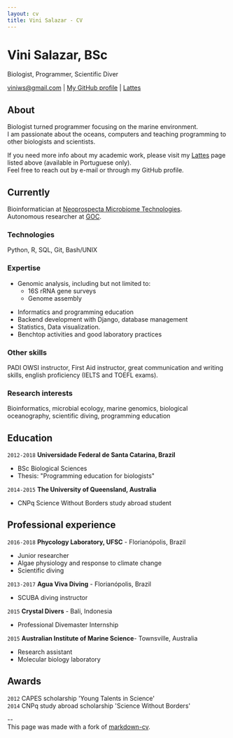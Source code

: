 ```yaml
---
layout: cv
title: Vini Salazar - CV
---
```

# Vini Salazar, BSc
Biologist, Programmer, Scientific Diver

<div id="webaddress">
<a href="mailto:viniws@gmail.com">viniws@gmail.com</a>
| <a href="https://github.com/vinisalazar">My GitHub profile</a> | <a href="http://lattes.cnpq.br/3615050262193115"> Lattes</a>
</div>

## About
Biologist turned programmer focusing on the marine environment.   
I am passionate about the oceans, computers and teaching programming to other biologists and scientists.  

If you need more info about my academic work, please visit my <a href="http://lattes.cnpq.br/">Lattes</a> page listed above (available in Portuguese only).  
Feel free to reach out by e-mail or through my GitHub profile.

## Currently

Bioinformatician at <a href="https://neoprospecta.com/">Neoprospecta Microbiome Technologies</a>.    
Autonomous researcher at <a href="https://github.com/Grupo-de-Oceanografia-Costeira/">GOC</a>.

### Technologies

Python, R, SQL, Git, Bash/UNIX

### Expertise

- Genomic analysis, including but not limited to:
  * 16S rRNA gene surveys
  * Genome assembly  
* Informatics and programming education
* Backend development with Django, database management
* Statistics, Data visualization.
* Benchtop activities and good laboratory practices

### Other skills

PADI OWSI instructor, First Aid instructor, great communication and writing skills, english proficiency (IELTS and TOEFL exams).

### Research interests

Bioinformatics, microbial ecology, marine genomics, biological oceanography, scientific diving, programming education

## Education

`2012-2018`
__Universidade Federal de Santa Catarina, Brazil__

- BSc Biological Sciences
- Thesis: "Programming education for biologists"

`2014-2015`
__The University of Queensland, Australia__

- CNPq Science Without Borders study abroad student

## Professional experience

`2016-2018`
__Phycology Laboratory, UFSC__ - Florianópolis, Brazil
- Junior researcher
- Algae physiology and response to climate change
- Scientific diving

`2013-2017`
__Agua Viva Diving__ - Florianópolis, Brazil
- SCUBA diving instructor

`2015`
__Crystal Divers__ - Bali, Indonesia
- Professional Divemaster Internship

`2015`
__Australian Institute of Marine Science__- Townsville, Australia
- Research assistant
- Molecular biology laboratory

## Awards

`2012`
CAPES scholarship 'Young Talents in Science'  
`2014`
CNPq study abroad scholarship 'Science Without Borders'  

--  
This page was made with a fork of <a href="https://github.com/elipapa/markdown-cv">markdown-cv</a>.
